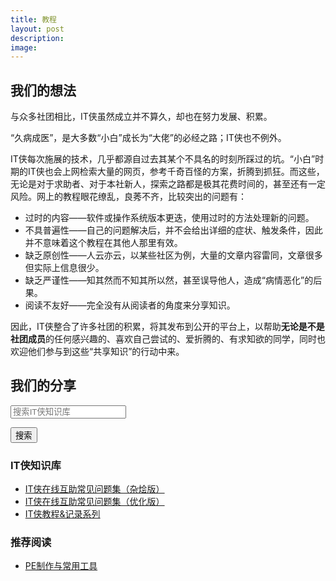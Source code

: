 ```yaml
---
title: 教程
layout: post
description: 
image:
---
```


## 我们的想法

<p>与众多社团相比，IT侠虽然成立并不算久，却也在努力发展、积累。</p>

<p>“久病成医”，是大多数“小白”成长为“大佬”的必经之路；IT侠也不例外。</p>

<p>IT侠每次施展的技术，几乎都源自过去其某个不具名的时刻所踩过的坑。“小白”时期的IT侠也会上网检索大量的网页，参考千奇百怪的方案，折腾到抓狂。而这些，无论是对于求助者、对于本社新人，探索之路都是极其花费时间的，甚至还有一定风险。网上的教程眼花缭乱，良莠不齐，比较突出的问题有：</p>

- 过时的内容——软件或操作系统版本更迭，使用过时的方法处理新的问题。
- 不具普遍性——自己的问题解决后，并不会给出详细的症状、触发条件，因此并不意味着这个教程在其他人那里有效。
- 缺乏原创性——人云亦云，以某些社区为例，大量的文章内容雷同，文章很多但实际上信息很少。
- 缺乏严谨性——知其然而不知其所以然，甚至误导他人，造成“病情恶化”的后果。
- 阅读不友好——完全没有从阅读者的角度来分享知识。

<p>因此，IT侠整合了许多社团的积累，将其发布到公开的平台上，以帮助<b>无论是不是社团成员</b>的任何感兴趣的、喜欢自己尝试的、爱折腾的、有求知欲的同学，同时也欢迎他们参与到这些“共享知识”的行动中来。</p>

## 我们的分享

<input id="yqsearch" placeholder="搜索IT侠知识库">

<button type="button" onclick="search()">搜索</button>

<p id="demo"></p>
	
<script>
    //一个简单粗暴的搜索 by某个萌新 ╮(╯▽╰)╭
    function search() {
        var x, encodedx, url;
        url = "https://www.yuque.com/itxia/help/s?q="
        // 获取 id="yqsearch" 的值
        x = document.getElementById("yqsearch").value;
        if (x!=""){
            //转换url
            encodedx = encodeURI(x)
            window.location.href = url + encodedx;
        }
    }
</script>

### IT侠知识库 

- [IT侠在线互助常见问题集（杂烩版）](https://www.yuque.com/itxia/timdoc/help_original)
- [IT侠在线互助常见问题集（优化版）](https://www.yuque.com/itxia/help)
- [IT侠教程&记录系列](https://www.yuque.com/itxia/article)

### 推荐阅读

- [PE制作与常用工具](https://www.yuque.com/itxia/help/itxia_toolkits)